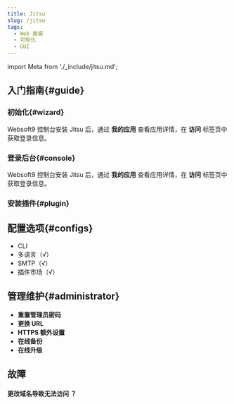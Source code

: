 ```yaml
---
title: Jitsu
slug: /jitsu
tags:
  - Web 面板
  - 可视化
  - GUI
---
```


import Meta from './_include/jitsu.md';

<Meta name="meta" />

## 入门指南{#guide}

### 初始化{#wizard}

Websoft9 控制台安装 Jitsu 后，通过 **我的应用** 查看应用详情，在 **访问** 标签页中获取登录信息。  

### 登录后台{#console}

Websoft9 控制台安装 Jitsu 后，通过 **我的应用** 查看应用详情，在 **访问** 标签页中获取登录信息。  

### 安装插件{#plugin}

## 配置选项{#configs}

- CLI
- 多语言（√）
- SMTP（√）
- 插件市场（√）

## 管理维护{#administrator}

- **重置管理员密码**
- **更换 URL**
- **HTTPS 额外设置**
- **在线备份**
- **在线升级**

## 故障

#### 更改域名导致无法访问 ？